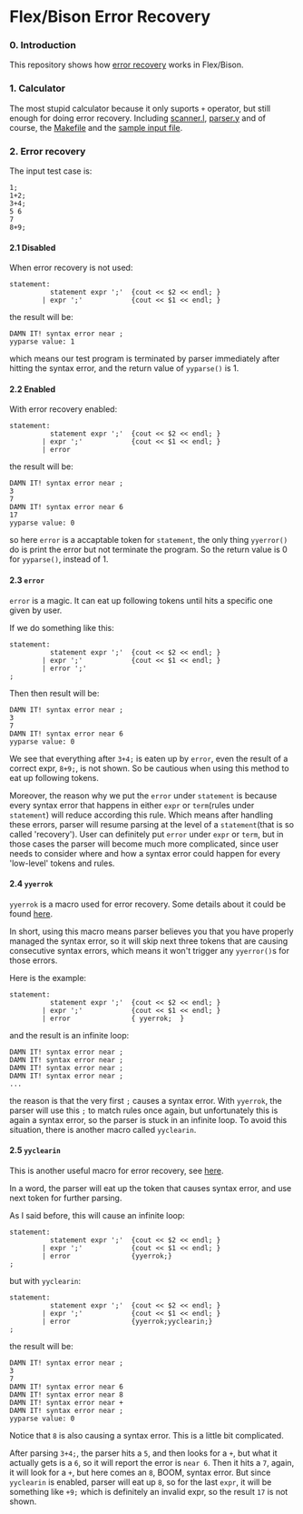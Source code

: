 # Flex/Bison Error Recovery
### 0. Introduction
This repository shows how [error recovery](https://www.gnu.org/software/bison/manual/html_node/Error-Recovery.html) works in Flex/Bison.  
### 1. Calculator
The most stupid calculator because it only suports `+` operator, but still enough for doing error recovery. Including [scanner.l](), [parser.y]() and of course, the [Makefile]() and the [sample input file]().
### 2. Error recovery
The input test case is:
```
1;
1+2;
3+4;
5 6
7
8+9;
```
#### 2.1 Disabled
When error recovery is not used:
```
statement:
          statement expr ';'  {cout << $2 << endl; }
        | expr ';'            {cout << $1 << endl; }
```
the result will be:
```
DAMN IT! syntax error near ;
yyparse value: 1
```
which means our test program is terminated by parser immediately after hitting the syntax error, and the return value of `yyparse()` is 1.
#### 2.2 Enabled
With error recovery enabled:
```
statement:
          statement expr ';'  {cout << $2 << endl; }
        | expr ';'            {cout << $1 << endl; }
        | error
```
the result will be:
```
DAMN IT! syntax error near ;
3
7
DAMN IT! syntax error near 6
17
yyparse value: 0
```
so here `error` is a accaptable token for `statement`, the only thing `yyerror()` do is print the error but not terminate the program. So the return value is 0 for `yyparse()`, instead of 1.
#### 2.3 `error`
`error` is a magic. It can eat up following tokens until hits a specific one given by user. 

If we do something like this:
```
statement:
          statement expr ';'  {cout << $2 << endl; }
        | expr ';'            {cout << $1 << endl; }
        | error ';'
;
```
Then then result will be:
```
DAMN IT! syntax error near ;
3
7
DAMN IT! syntax error near 6
yyparse value: 0
```
We see that everything after `3+4;` is eaten up by `error`, even the result of a correct expr, `8+9;`, is not shown. So be cautious when using this method to eat up following tokens. 

Moreover, the reason why we put the `error` under `statement` is because every syntax error that happens in either `expr` or `term`(rules under `statement`) will reduce according this rule. Which means after handling these errors, parser will resume parsing at the level of a `statement`(that is so called 'recovery'). User can definitely put `error` under `expr` or `term`, but in those cases the parser will become much more complicated, since user needs to consider where and how a syntax error could happen for every 'low-level' tokens and rules. 
#### 2.4 `yyerrok`
`yyerrok` is a macro used for error recovery. Some details about it could be found [here](https://www.ibm.com/support/knowledgecenter/SSLTBW_1.13.0/com.ibm.zos.r13.bpxa600/bpxza68060.htm).

In short, using this macro means parser believes you that you have properly managed the syntax error, so it will skip next three tokens that are causing consecutive syntax errors, which means it won't trigger any `yyerror()`s for those errors. 

Here is the example:
```
statement:
          statement expr ';'  {cout << $2 << endl; }
        | expr ';'            {cout << $1 << endl; }
        | error               { yyerrok;  }
```
and the result is an infinite loop:
```
DAMN IT! syntax error near ;
DAMN IT! syntax error near ;
DAMN IT! syntax error near ;
DAMN IT! syntax error near ;
...
```
the reason is that the very first `;` causes a syntax error. With `yyerrok`, the parser will use this `;` to match rules once again, but unfortunately this is again a syntax error, so the parser is stuck in an infinite loop. To avoid this situation, there is another macro called `yyclearin`.
#### 2.5 `yyclearin`
This is another useful macro for error recovery, see [here](https://www.ibm.com/support/knowledgecenter/SSLTBW_1.13.0/com.ibm.zos.r13.bpxa600/bpxza68059.htm#wq131).

In a word, the parser will eat up the token that causes syntax error, and use next token for further parsing.

As I said before, this will cause an infinite loop:
```
statement:
          statement expr ';'  {cout << $2 << endl; }
        | expr ';'            {cout << $1 << endl; }
        | error               {yyerrok;}
;
```
but with `yyclearin`:
```
statement:
          statement expr ';'  {cout << $2 << endl; }
        | expr ';'            {cout << $1 << endl; }
        | error               {yyerrok;yyclearin;}
;
```
the result will be:
```
DAMN IT! syntax error near ;
3
7
DAMN IT! syntax error near 6
DAMN IT! syntax error near 8
DAMN IT! syntax error near +
DAMN IT! syntax error near ;
yyparse value: 0
```
Notice that `8` is also causing a syntax error. This is a little bit complicated. 

After parsing `3+4;`, the parser hits a `5`, and then looks for a `+`, but what it actually gets is a `6`, so it will report the error is `near 6`. Then it hits a `7`, again, it will look for a `+`, but here comes an `8`, BOOM, syntax error. But since `yyclearin` is enabled, parser will eat up `8`, so for the last `expr`, it will be something like `+9;` which is definitely an invalid expr, so the result `17` is not shown.


